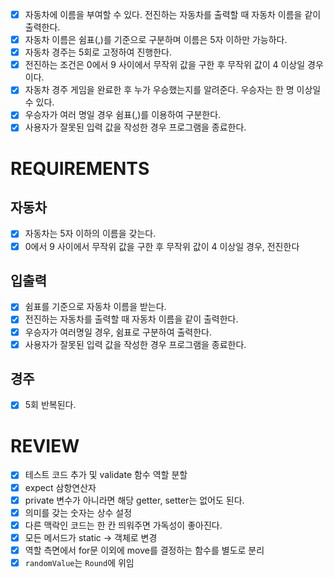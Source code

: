 - [x] 자동차에 이름을 부여할 수 있다. 전진하는 자동차를 출력할 때 자동차 이름을 같이 출력한다.
- [x] 자동차 이름은 쉼표(,)를 기준으로 구분하며 이름은 5자 이하만 가능하다.
- [x] 자동차 경주는 5회로 고정하여 진행한다.
- [x] 전진하는 조건은 0에서 9 사이에서 무작위 값을 구한 후 무작위 값이 4 이상일 경우이다.
- [x] 자동차 경주 게임을 완료한 후 누가 우승했는지를 알려준다. 우승자는 한 명 이상일 수 있다.
- [x] 우승자가 여러 명일 경우 쉼표(,)를 이용하여 구분한다.
- [x] 사용자가 잘못된 입력 값을 작성한 경우 프로그램을 종료한다.

# REQUIREMENTS
## 자동차
- [x] 자동차는 5자 이하의 이름을 갖는다.
- [x] 0에서 9 사이에서 무작위 값을 구한 후 무작위 값이 4 이상일 경우, 전진한다

## 입출력
- [x] 쉼표를 기준으로 자동차 이름을 받는다.
- [x] 전진하는 자동차를 출력할 때 자동차 이름을 같이 출력한다.
- [x] 우승자가 여러명일 경우, 쉼표로 구분하여 출력한다.
- [x] 사용자가 잘못된 입력 값을 작성한 경우 프로그램을 종료한다.

## 경주
- [x] 5회 반복된다.


# REVIEW
- [X] 테스트 코드 추가 및 validate 함수 역할 분할
- [x] expect 삼항연산자
- [x] private 변수가 아니라면 해당 getter, setter는 없어도 된다.
- [x] 의미를 갖는 숫자는 상수 설정
- [x] 다른 맥락인 코드는 한 칸 띄워주면 가독성이 좋아진다.
- [x] 모든 메서드가 static -> 객체로 변경
- [x] 역할 측면에서 for문 이외에 move를 결정하는 함수를 별도로 분리
- [x] `randomValue`는 `Round`에 위임
